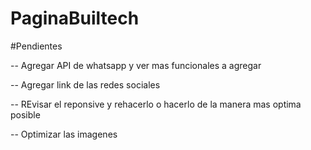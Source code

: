 # PaginaBuiltech

#Pendientes

-- Agregar API de whatsapp y ver mas funcionales a agregar

-- Agregar link  de las redes sociales 

-- REvisar el reponsive y rehacerlo o hacerlo de la manera mas optima posible

-- Optimizar las imagenes

